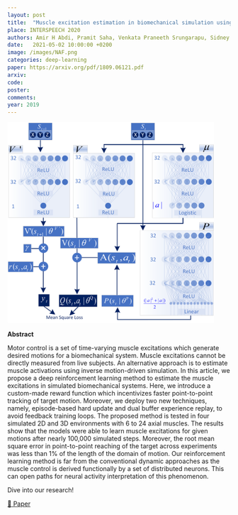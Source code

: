 ```yaml
---
layout: post
title:  "Muscle excitation estimation in biomechanical simulation using NAF reinforcement learning"
place: INTERSPEECH 2020
authors: Amir H Abdi, Pramit Saha, Venkata Praneeth Srungarapu, Sidney Fels
date:   2021-05-02 10:00:00 +0200
image: /images/NAF.png
categories: deep-learning
paper: https://arxiv.org/pdf/1809.06121.pdf
arxiv:
code: 
poster: 
comments:
year: 2019
---
```


<style>
@media (max-width: 1000px) {
    .container {
        flex-direction: column;
        align-items: left;
    }
</style>


<div class="container" style="display: flex; align-items: center;">
    <div class="image" style="flex: 1; margin-right: 1cm;">
        <img src="/images/NAF.png" alt="Image" style="max-width:100%; height:auto;">
    </div>
</div>

**Abstract**

 Motor control is a set of time-varying muscle excitations
which generate desired motions for a biomechanical system. Muscle excitations cannot be directly measured from live subjects. An alternative
approach is to estimate muscle activations using inverse motion-driven
simulation. In this article, we propose a deep reinforcement learning
method to estimate the muscle excitations in simulated biomechanical
systems. Here, we introduce a custom-made reward function which incentivizes faster point-to-point tracking of target motion. Moreover, we
deploy two new techniques, namely, episode-based hard update and dual
buffer experience replay, to avoid feedback training loops. The proposed
method is tested in four simulated 2D and 3D environments with 6 to 24
axial muscles. The results show that the models were able to learn muscle excitations for given motions after nearly 100,000 simulated steps.
Moreover, the root mean square error in point-to-point reaching of the
target across experiments was less than 1% of the length of the domain
of motion. Our reinforcement learning method is far from the conventional dynamic approaches as the muscle control is derived functionally
by a set of distributed neurons. This can open paths for neural activity
interpretation of this phenomenon.

Dive into our research!

<a href="https://arxiv.org/pdf/1809.06121">&#x1F4C4; Paper</a> 
